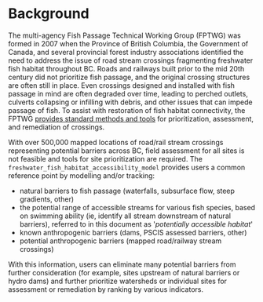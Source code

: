 # Background

The multi-agency Fish Passage Technical Working Group (FPTWG) was formed in 2007 when the Province of British Columbia, the Government of Canada, and several provincial forest industry associations identified the need to address the issue of road stream crossings fragmenting freshwater fish habitat throughout BC.  Roads and railways built prior to the mid 20th century did not prioritize fish passage, and the original crossing structures are often still in place. Even crossings designed and installed with fish passage in mind are often degraded over time, leading to perched outlets, culverts collapsing or infilling with debris, and other issues that can impede passage of fish. To assist with restoration of fish habitat connectivity, the FPTWG [provides standard methods and tools](https://www2.gov.bc.ca/gov/content/environment/plants-animals-ecosystems/fish/aquatic-habitat-management/fish-passage/fish-passage-technical) for prioritization, assessment, and remediation of crossings. 

With over 500,000 mapped locations of road/rail stream crossings representing potential barriers across BC, field assessment for all sites is not feasible and tools for site prioritization are required. The `freshwater_fish_habitat_accessibility_model` provides users a common reference point by modelling and/or tracking:

- natural barriers to fish passage (waterfalls, subsurface flow, steep gradients, other)
- the potential range of accessible streams for various fish species, based on swimming ability (ie, identify all stream downstream of natural barriers), referred to in this document as '*potentially accessible habitat*'
- known anthropogenic barriers (dams, PSCIS assessed barriers, other)
- potential anthropogenic barriers (mapped road/railway stream crossings)

With this information, users can eliminate many potential barriers from further consideration (for example, sites upstream of natural barriers or hydro dams) and further prioritize watersheds or individual sites for assessment or remediation by ranking by various indicators.
